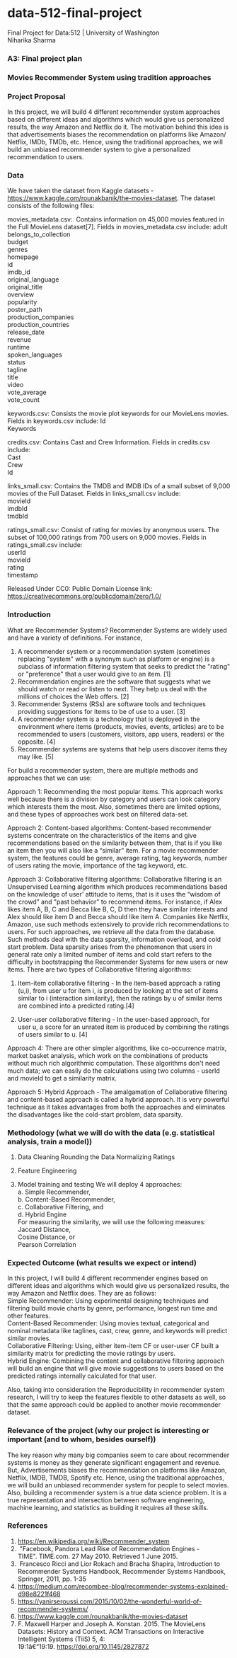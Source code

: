 # data-512-final-project
Final Project for Data:512 | University of Washington   
Niharika Sharma

### A3: Final project plan
### Movies Recommender System using tradition approaches

### Project Proposal
In this project, we will build 4 different recommender system approaches based on different ideas and algorithms which would give us personalized results, the way Amazon and Netflix do it. The motivation behind this idea is that advertisements biases the recommendation on platforms like Amazon/ Netflix, IMDb, TMDb, etc. Hence, using the traditional approaches, we will build an unbiased recommender system to give a personalized recommendation to users.

### Data 
We have taken the dataset from Kaggle datasets - https://www.kaggle.com/rounakbanik/the-movies-dataset. The dataset consists of the following files:

movies_metadata.csv:  Contains information on 45,000 movies featured in the Full MovieLens dataset[7]. 
Fields in movies_metadata.csv include:
adult   
belongs_to_collection   
budget    
genres    
homepage   
id    
imdb_id    
original_language    
original_title   
overview   
popularity   
poster_path   
production_companies   
production_countries   
release_date   
revenue   
runtime   
spoken_languages   
status   
tagline   
title   
video  
vote_average   
vote_count   

keywords.csv: Consists the movie plot keywords for our MovieLens movies. 
Fields in keywords.csv include: 
Id  
Keywords  

credits.csv: Contains Cast and Crew Information. 
Fields in credits.csv include:  
Cast   
Crew   
Id   

links_small.csv: Contains the TMDB and IMDB IDs of a small subset of 9,000 movies of the Full Dataset.
Fields in links_small.csv include:  
movieId   
imdbId   
tmdbId   
 
ratings_small.csv: Consist of rating for movies by anonymous users. The subset of 100,000 ratings from 700 users on 9,000 movies.
Fields in ratings_small.csv include:  
userId   
movieId   
rating    
timestamp   

Released Under CC0: Public Domain 
License link: https://creativecommons.org/publicdomain/zero/1.0/


### Introduction

What are Recommender Systems?
Recommender Systems are widely used and have a variety of definitions. For instance,
1. A recommender system or a recommendation system (sometimes replacing "system" with a synonym such as platform or engine) is a subclass of information filtering system that seeks to predict the "rating" or "preference" that a user would give to an item. [1]  
2. Recommendation engines are the software that suggests what we should watch or read or listen to next. They help us deal with the millions of choices the Web offers. [2] 
3. Recommender Systems (RSs) are software tools and techniques providing suggestions for items to be of use to a user. [3] 
4. A recommender system is a technology that is deployed in the environment where items (products, movies, events, articles) are to be recommended to users (customers, visitors, app users, readers) or the opposite. [4] 
5. Recommender systems are systems that help users discover items they may like. [5]

For build a recommender system, there are multiple methods and approaches that we can use: 

Approach 1: Recommending the most popular items. This approach works well because there is a division by category and users can look category which interests them the most. Also, sometimes there are limited options, and these types of approaches work best on filtered data-set.

Approach 2: Content-based algorithms: Content-based recommender systems concentrate on the characteristics of the items and give recommendations based on the similarity between them, that is if you like an item then you will also like a “similar” item. For a movie recommender system, the features could be genre, average rating, tag keywords, number of users rating the movie, importance of the tag keyword, etc.

Approach 3: Collaborative filtering algorithms: Collaborative filtering is an Unsupervised Learning algorithm which produces recommendations based on the knowledge of user’ attitude to items, that is it uses the “wisdom of the crowd” and "past behavior" to recommend items. For instance, if Alex likes item A, B, C and Becca like B, C, D then they have similar interests and Alex should like item D and Becca should like item A. Companies like Netflix, Amazon,
use such methods extensively to provide rich recommendations to users. For such approaches, we retrieve all the data from the database. 
Such methods deal with the data sparsity, information overload, and cold start problem. Data sparsity arises from the phenomenon that users in general rate only a limited number of items and cold start refers to the difficulty in bootstrapping the Recommender Systems for new users or new items. 
There are two types of Collaborative filtering algorithms:
1. Item-item collaborative filtering - In the item-based approach a rating (u,i), from user u for item i, is produced by looking at the set of items similar to i (interaction similarity), then the ratings by u of similar items are combined into a predicted rating.[4]

2. User-user collaborative filtering - In the user-based approach, for user u, a score for an unrated item is produced by combining the ratings of users similar to u. [4]

Approach 4: There are other simpler algorithms, like co-occurrence matrix, market basket analysis, which work on the combinations of products without much rich algorithmic computation. These algorithms don't need much data; we can easily do the calculations using two columns - userId and movieId to get a similarity matrix. 

Approach 5: Hybrid Approach -  The amalgamation of Collaborative filtering and content-based approach is called a hybrid approach. It is very powerful technique as it takes advantages from both the approaches and eliminates the disadvantages like the cold-start problem, data sparsity. 
 
### Methodology (what we will do with the data (e.g. statistical analysis, train a model))
1. Data Cleaning
    Rounding the Data
    Normalizing Ratings

2. Feature Engineering

3. Model training and testing
    We will deploy 4 approaches:   
    a. Simple Recommender,   
    b. Content-Based Recommender,  
    c. Collaborative Filtering, and  
    d. Hybrid Engine  
      For measuring the similarity, we will use the following measures:    
      Jaccard Distance,   
      Cosine Distance, or  
      Pearson Correlation  

### Expected Outcome (what results we expect or intend)

In this project, I will build 4 different recommender engines based on different ideas and algorithms which would give us personalized results, the way Amazon and Netflix does. They are as follows:  
Simple Recommender: Using experimental designing techniques and filtering build movie charts by genre, performance, longest run time and other features.  
Content-Based Recommender: Using movies textual, categorical and nominal metadata like taglines, cast, crew, genre, and keywords will predict similar movies.   
Collaborative Filtering: Using, either item-item CF or user-user CF built a similarity matrix for predicting the movie ratings by users.  
Hybrid Engine: Combining the content and collaborative filtering approach will build an engine that will give movie suggestions to users based on the predicted ratings internally calculated for that user.   

Also, taking into consideration the Reproducibility in recommender system research, I will try to keep the features flexible to other datasets as well, so that the same approach could be applied to another movie recommender dataset.  

### Relevance of the project (why our project is interesting or important (and to whom, besides ourself))
The key reason why many big companies seem to care about recommender systems is money as they generate significant engagement and revenue. But, Advertisements biases the recommendation on platforms like Amazon, Netflix, IMDB, TMDB, Spotify etc. Hence, using the traditional approaches, we will build an unbiased recommender system for people to select movies. 
Also, building a recommender system is a true data science problem. It is a true representation and intersection between software engineering, machine learning, and statistics as building it requires all these skills. 

### References
1. https://en.wikipedia.org/wiki/Recommender_system
2.  "Facebook, Pandora Lead Rise of Recommendation Engines - TIME". TIME.com. 27 May 2010. Retrieved 1 June 2015.
3.  Francesco Ricci and Lior Rokach and Bracha Shapira, Introduction to Recommender Systems Handbook, Recommender Systems Handbook, Springer, 2011, pp. 1-35
4. https://medium.com/recombee-blog/recommender-systems-explained-d98e8221f468
5. https://yanirseroussi.com/2015/10/02/the-wonderful-world-of-recommender-systems/
6. https://www.kaggle.com/rounakbanik/the-movies-dataset
7. F. Maxwell Harper and Joseph A. Konstan. 2015. The MovieLens Datasets: History and Context. ACM Transactions on Interactive Intelligent Systems (TiiS) 5, 4: 19:1â€“19:19. https://doi.org/10.1145/2827872



